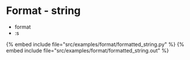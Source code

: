 # Format - string

* format
* :s

{% embed include file="src/examples/format/formatted_string.py" %}
{% embed include file="src/examples/format/formatted_string.out" %}


